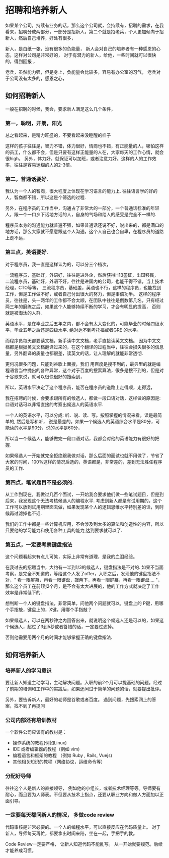# 招聘和培养新人

如果某个公司，持续有业务的话，那么这个公司就，会持续有，招聘的需求，在我看来，招聘分成两部分，一部分是招新人，第二个就是招老兵，个人更加倾向于招新人，然后自己培养，好处有很多，

新人，是白纸一张，没有很多的负能量，
新人会对自己的培养者有一种感恩的心态，这样对公司是非常好的，
对于有潜力的新人，给他，一些时间就可以很快的，得到回报
，

老兵，虽然能力强，但是身上，负能量会比较多，容易有办公室的习气，
老兵对于公司没有太多的，感恩之心，

## 如何招聘新人

一般在招聘的时候，我会，要求新人满足这么几个条件，

### 第一，聪明，开朗，阳光

总之看起来，是精力旺盛的，不要看起来没睡醒的样子

这样的孩子往往是，智力不错，体力很好，情商也不错，有正能量的人，哪怕这样的员工，什么都不会，但是只要有这样正能量的人在，大家每天的工作心情，就会很high。
另外，体力好，就保证可以加班，或者注意力好。这样的人的工作效率，往往是容易迷糊的人的2-3倍。

### 第二，普通话要好.

我认为一个人的智商，很大程度上体现在学习语言的能力上. 往往语言学的好的人，智商都不错，所以这是个筛选的过程.

另外，在程序员的工作当中，沟通占了非常大的一部分，一个普通话标准的年轻人，跟一个一口乡下话地方话的人，自身的气场和给人的感受是完全不一样的.

程序员本身的沟通能力就普遍不强，如果普通话还说不好，说出来的，都是满口的地方话，那么大家就不愿意跟这个人沟通，这个人自己也会自卑，在程序员的道路上走不远，


### 第三点，英语要好.

对于程序员，我一直是这样认为的，可以分三个档次，

一流程序员，基础好，外语好，往往是进外企，然后获得H1B签证，出国移民，
二流程序员，基础好，外语不好，往往是进国内的公司，也能干得不错，当上技术经理，CTO等等，
三流程序员，基础差，英语也不行，这样的程序员，也能找到工作，但是工作做不好，或者自己付出很大的努力，但是事倍功半。
这样的程序员，往往是，头一两年的工作都不会太顺，在团队中往往是倒数第几名，只有经过两三年的磨练之后，如果这个人能够持续不断的学习，才会有明显的提高，
否则就是被淘汰的人群.

英语水平，是在毕业之后五年之内，都不会有太大变化的，可能毕业的时候四级水平，毕业五年之后还是四级水平. 绝对达不到考托福或者GRE 的水平。

而程序员每天都要读文档，新手读中文文档，老手直接读英文文档。
因为中文文档都是根据英文文档翻译过来的，在这个翻译的过程当中，往往会损失很多的信息量，另外翻译的质量也都很差，读英文的话，让人理解的就能非常透彻.

更何况很多问题，只能到谷歌上面搜，我们 用百度是搜不到的，最典型的就是编程语言当中抛出的各种异常，这个对于百度的搜索算法，很多是搜不到的，但是对于谷歌来说，就可以很快很好的搜索到，

所以，英语水平决定了这个程序员，能否在程序员的道路上走得顺，走得远，

我在招聘的时候，会要求跟所有的候选人，都做一段口语对话，这样做的原因是: 口语对话可以非常直接的考察出候选人的英语水平.

一个人的英语水平，可以分成: 听、说、读、写。按照掌握的情况来看，读是最简单的, 然后是写和听， 说是最差的。如果一个候选人的英语综合水平是80分，可能读的水平是90分，说的水平是60分，

所以当一个候选人，能够做完一段口语对话，我都会对他的英语能力有很好的把握.

如果候选人一开始就完全拒绝跟我做对话，那么后面的面试也就不用做了，节省了大家的时间，100%这样的情况后选的，英语都是，非常差的，差到无法胜任程序员的工作.

### 第四点，笔试题目不是必须的.

从工作到现在，我做过几百个面试，一开始我会要求他们做一些笔试题目，但是到后来，我发现这个无法考核候选人的编程水平.
考虑到新人都是有试用期的，这个工作可以放到试用期里面去做，如果发现某个人的逻辑思维水平特别差的话，到时候再过滤掉也不迟.

我们的工作中都是一些计算机应用，不会涉及到太多的算法和创造性的内容，所以只要他的学习能力和使用各种工具的能力,达到要求就可以了.

### 第五点，一定要考察键盘指法

这个问题看起来有点儿可笑，实际上非常有道理，是我的血泪经验。

在我过去的招聘当中，大约有一半到1/3的候选人，键盘指法是不对的. 如果不当面考察，是完全不知道的，等给这个人发了offer，入职之后，发现他的键盘指法不对，" 看一眼屏幕，再看一眼键盘，敲两下，再看一眼屏幕，再看一眼键盘.... "，那么这个员工在前1到2个月，是不会有太大进展的，他的工作方式就决定了工作效率是非常低下的.

想判断一个人的键盘指法，非常简单，问他两个问题就可以，键盘上的 P键，用哪个手指敲，键盘上的，X键，用哪个手指敲？

如果候选人，可以在两秒钟之内回答出来，就说明这个候选人还是可以的，如果这个候选人，超过了3到5秒或者答错的话，一定要过滤掉。

否则他需要用两个月的时间才能够掌握正确的键盘指法.

## 如何培养新人

### 培养新人的学习意识

要让新人知道主动学习，主动解决问题。入职的前2个月可以提基础的问题。经过了前期的培训和工作中的实践后，如果还问过于简单的问题的话，就要提出批评。

另外，要告诉新人，最好的老师是谷歌或者百度。 遇到问题，先搜索网上的答案，找不到了再提问

### 公司内部还有培训教材

一个软件公司应该有的教材是：

- 操作系统的教程(例如Linux)
- IDE 或者编辑器的教程（例如 vim)
- 编程语言和框架的教程 （例如 Ruby , Rails, Vuejs)
- 其他相关知识的教程（网络协议，运维命令等）


### 分配好导师

往往这个人是新人的直接领导， 例如他的小组长，或者技术经理等等。导师要有耐心，而且要为人师表。不但要从技术上指点，还要从职业方向和做人方面加以正面引导。


### 一定要每天都问新人的情况， 多做code review

代码审核是非常必要的。一个人的编程水平，可以直接反应在代码质量上。 对于新人，导师每天再忙，都要拿出时间来陪，坐在一起，手把手的教。

Code Review一定要严格， 让新人知道代码不能乱写。 从一开始就要规范。后续才能养成习惯。




